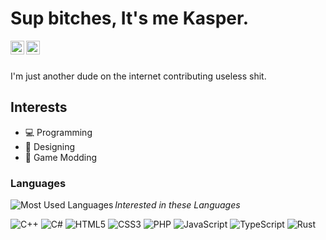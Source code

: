# Sup bitches, It's me Kasper. 

<a href="https://twitter.com/UnknownModder">
  <img align="left" alt="Twitter" width="22px" src="https://cdn.jsdelivr.net/npm/simple-icons@v3/icons/twitter.svg" />
</a>
<a href="https://discord.com/users/732725855763038208">
  <img align="left" alt="Discord" width="22px" src="https://cdn.jsdelivr.net/npm/simple-icons@v3/icons/discord.svg" />
</a>

<br />
<br />

I'm just another dude on the internet contributing useless shit.

## Interests
- 💻 Programming
- 🎨 Designing
- 🔎 Game Modding

### Languages 

<img align="left" alt="Most Used Languages" src="https://github-readme-stats.vercel.app/api/top-langs/?username=UnknownModderr&layout=compact" />

*Interested in these Languages*

![C++](https://img.shields.io/badge/-C++-blue?style=flat&logo=c%2B%2B&labelColor=444)
![C#](https://img.shields.io/badge/-C%23-blue?style=flat&logo=c-sharp&labelColor=444)
![HTML5](https://img.shields.io/badge/-HTML5-red?style=flat&logo=html5&labelColor=444)
![CSS3](https://img.shields.io/badge/-CSS3-blue?style=flat&logo=css3&labelColor=444)
![PHP](https://img.shields.io/badge/-PHP-777bb4?style=flat&logo=php&labelColor=444)
![JavaScript](https://img.shields.io/badge/-JavaScript-yellow?style=flat&logo=javascript&labelColor=444)
![TypeScript](https://img.shields.io/badge/-TypeScript-blue?style=flat&logo=typescript&labelColor=444)
![Rust](https://img.shields.io/badge/-Rust-brown?style=flat&logo=rust&labelColor=444)

